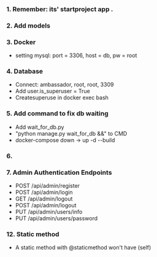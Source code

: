 ### 1. Remember: its' startproject app .
### 2. Add models
### 3. Docker
- setting mysql: port = 3306, host = db, pw = root
### 4. Database
- Connect: ambassador, root, root, 3309
- Add user.is_superuser = True
- Createsuperuse in docker exec bash
### 5. Add command to fix db waiting
- Add wait_for_db.py 
- "python manage.py wait_for_db &&" to CMD 
- docker-compose down -> up -d --build
### 6. 
### 7. Admin Authentication Endpoints
- POST /api/admin/register
- POST /api/admin/login
- GET /api/admin/logout
- POST /api/admin/logout
- PUT /api/admin/users/info
- PUT /api/admin/users/password

### 12. Static method
- A static method with @staticmethod won't have (self)